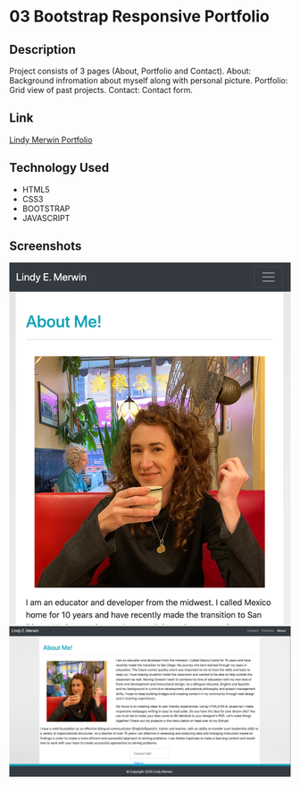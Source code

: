# 03 Bootstrap Responsive Portfolio

## Description

Project consists of 3 pages (About, Portfolio and Contact).
About: Background infromation about myself along with personal picture.
Portfolio: Grid view of past projects.
Contact: Contact form.

## Link

[Lindy Merwin Portfolio](https://lindyem.github.io/lindyemportfolio/ "Lindy Merwin Portfolio")

## Technology Used

- HTML5
- CSS3
- BOOTSTRAP
- JAVASCRIPT

## Screenshots

![alt text](./img/mobile.png "About")
![alt text](./img/desktop.png "About")
